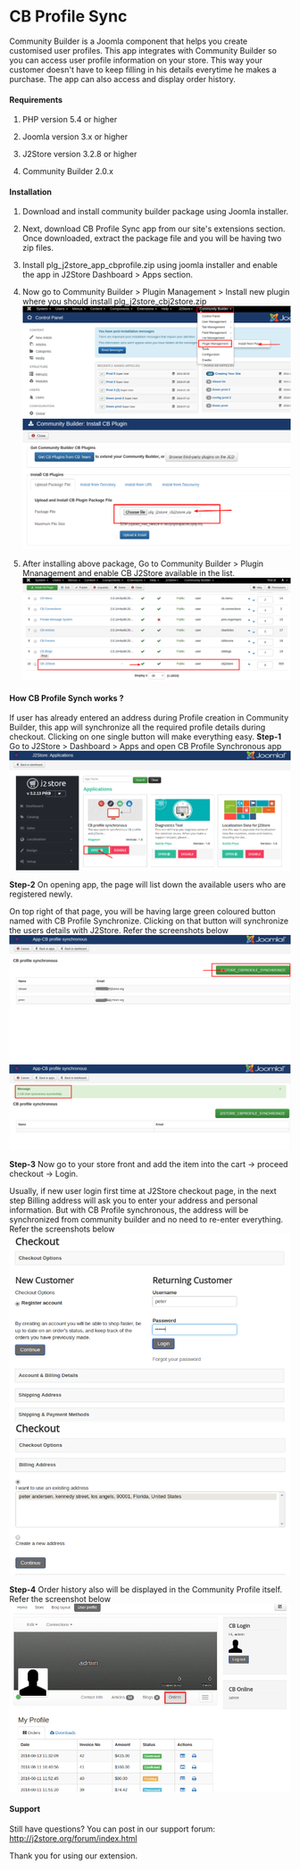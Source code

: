 # CB Profile Sync

Community Builder is a Joomla component that helps you create customised user profiles. This app integrates with Community Builder so you can access user profile information on your store. This way your customer doesn't have to keep filling in his details everytime he makes a purchase. The app can also access and display order history.

#### Requirements

1. PHP version 5.4 or higher

2. Joomla version 3.x or higher

3. J2Store version 3.2.8 or higher

4. Community Builder 2.0.x

#### Installation

1. Download and install community builder package using Joomla installer.

2. Next, download CB Profile Sync app from our site's extensions section. Once downloaded, extract the package file and you will be having two zip files.

3. Install plg_j2store_app_cbprofile.zip using joomla installer and enable the app in J2Store Dashboard > Apps section.

4. Now go to Community Builder > Plugin Management > Install new plugin where you should install plg_j2store_cbj2store.zip
![](./assets/images/cbprofile_07.png)
![](./assets/images/cbprofile_08.png)
5. After installing above package, Go to Community Builder > Plugin Mnanagement and enable CB J2Store available in the list.
![](./assets/images/cbprofile_09.png)

#### How CB Profile Synch works ?

If user has already entered an address during Profile creation in Community Builder, this app will synchronize all the required profile details during checkout. Clicking on one single button will make everything easy.
**Step-1**
Go to J2Store > Dashboard > Apps and open CB Profile Synchronous app
![](./assets/images/cbprofile_06.png)

**Step-2**
On opening app, the page will list down the available users who are registered newly.

On top right of that page, you will be having large green coloured button named with CB Profile Synchronize. Clicking on that button will synchronize the users details with J2Store. Refer the screenshots below
![](./assets/images/cbprofile_01.png)
![](./assets/images/cbprofile_03.png)

**Step-3**
Now go to your store front and add the item into the cart -> proceed checkout -> Login.

Usually, if new user login first time at J2Store checkout page, in the next step Billing address will ask you to enter your address and personal information. But with CB Profile synchronous, the address will be synchronized from community builder and no need to re-enter everything. Refer the screenshots below
![](./assets/images/cbprofile_02.png)
![](./assets/images/cbprofile_04.png)

**Step-4**
Order history also will be displayed in the Community Profile itself. Refer the screenshot below
![](./assets/images/cbprofile_05.png)

#### Support

Still have questions? You can post in our support forum: http://j2store.org/forum/index.html

Thank you for using our extension.